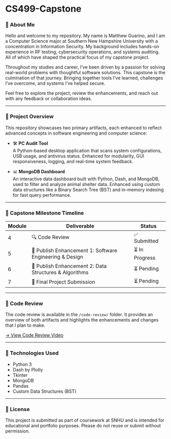# CS499-Capstone



### 👋 About Me

Hello and welcome to my repository. My name is Matthew Guarino, and I am a Computer Science major at Southern New Hampshire University with a concentration in Information Security. My background includes hands-on experience in RF testing, cybersecurity operations, and systems auditing. All of which have shaped the practical focus of my capstone project.

Throughout my studies and career, I’ve been driven by a passion for solving real-world problems with thoughtful software solutions. This capstone is the culmination of that journey. Bringing together tools I’ve learned, challenges I’ve overcome, and systems I’ve helped secure.

Feel free to explore the project, review the enhancements, and reach out with any feedback or collaboration ideas.

---

### 📌 Project Overview

This repository showcases two primary artifacts, each enhanced to reflect advanced concepts in software engineering and computer science:

- 🛠 **PC Audit Tool**  
  A Python-based desktop application that scans system configurations, USB usage, and antivirus status. Enhanced for modularity, GUI responsiveness, logging, and real-time system feedback.

- 📊 **MongoDB Dashboard**  
  An interactive data dashboard built with Python, Dash, and MongoDB, used to filter and analyze animal shelter data. Enhanced using custom data structures like a Binary Search Tree (BST) and in-memory indexing for fast query performance.

---
### 📅 Capstone Milestone Timeline

| Module | Deliverable                                   | Status       |
|--------|-----------------------------------------------|--------------|
| 4      | 🔍 Code Review                                | ✅ Submitted  |
| 5      | 🧱 Publish Enhancement 1: Software Engineering & Design | ⏳ In Progress |
| 6      | 🧠 Publish Enhancement 2: Data Structures & Algorithms | ⏳ Pending    |
| 7      | 🧾 Final Project Submission                   | ⏳ Pending    |

---

### 🎥 Code Review

The code review is available in the `/code-review/` folder. It provides an overview of both artifacts and highlights the enhancements and changes that I plan to make.

[→ View Code Review Video](https://youtu.be/zit2cjyqVfM)

---

### 🔧 Technologies Used

- Python 3
- Dash by Plotly
- Tkinter
- MongoDB
- Pandas
- Custom Data Structures (BST)

---

### 📜 License

This project is submitted as part of coursework at SNHU and is intended for educational and portfolio purposes. Please do not reuse or submit without permission.
